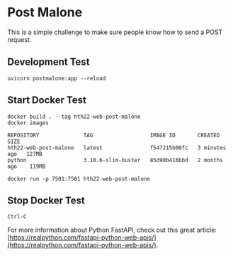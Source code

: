 # Post Malone

This is a simple challenge to make sure people know how to send a POST request. 

## Development Test

```
uvicorn postmalone:app --reload
```

## Start Docker Test

```
docker build . --tag hth22-web-post-malone
docker images

REPOSITORY              TAG                  IMAGE ID       CREATED         SIZE
hth22-web-post-malone   latest               f547215b00fc   3 minutes ago   127MB
python                  3.10.6-slim-buster   85d90b416bbd   2 months ago    119MB

docker run -p 7501:7501 hth22-web-post-malone
```

## Stop Docker Test

```
Ctrl-C
```

For more information about Python FastAPI, check out this great article: [https://realpython.com/fastapi-python-web-apis/](https://realpython.com/fastapi-python-web-apis/).
